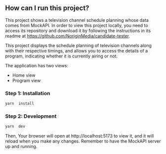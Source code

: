 
## How can I run this project?
This project shows a television channel schedule planning whose data comes from MockAPI. In order to view this project locally, you need to access its repository and download it by following the instructions in its readme at https://github.com/NoriginMedia/candidate-tester.

This project displays the schedule planning of television channels along with their respective timings, and allows you to access the details of a program, indicating whether it is currently airing or not.
 

The application has two views:

- Home view
- Program view

### Step 1: Installation
```sh
yarn  install
```

### Step 2: Development
```sh
yarn  dev
```
Then, Your browser will open at http://localhost:5173 to view it, and it will reload when you make any changes. Remember to have the MockAPI server up and running.